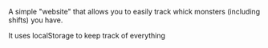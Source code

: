 A simple "website" that allows you to easily track whick monsters (including shifts) you have.

It uses localStorage to keep track of everything

